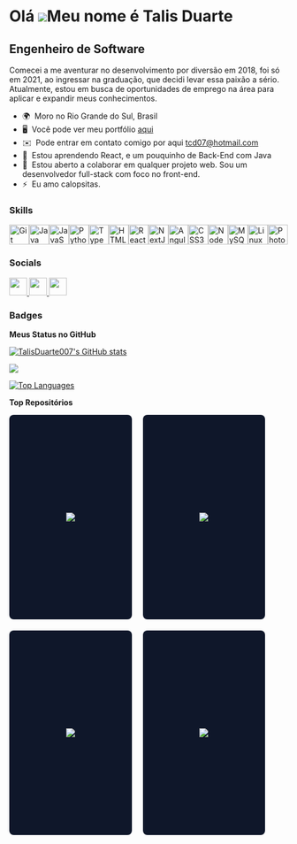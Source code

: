 # Olá ![](https://user-images.githubusercontent.com/18350557/176309783-0785949b-9127-417c-8b55-ab5a4333674e.gif)Meu nome é Talis Duarte

## Engenheiro de Software

Comecei a me aventurar no desenvolvimento por diversão em 2018, foi só em 2021, ao ingressar na graduação, que decidi levar essa paixão a sério. Atualmente, estou em busca de oportunidades de emprego na área para aplicar e expandir meus conhecimentos.

- 🌍  Moro no Rio Grande do Sul, Brasil
- 🖥️  Você pode ver meu portfólio [aqui](https://tinyurl.com/Links-Bio-Talis/)
- ✉️  Pode entrar em contato comigo por aqui [tcd07@hotmail.com](mailto:tcd07@hotmail.com)
- 🧠  Estou aprendendo React, e um pouquinho de Back-End com Java
- 🤝  Estou aberto a colaborar em qualquer projeto web. Sou um desenvolvedor full-stack com foco no front-end.
- ⚡  Eu amo calopsitas.

### Skills

<p align="left">
<a href="https://git-scm.com/" target="_blank" rel="noreferrer"><img src="https://raw.githubusercontent.com/danielcranney/readme-generator/main/public/icons/skills/git-colored.svg" width="36" height="36" alt="Git" /></a><a href="https://www.oracle.com/java/" target="_blank" rel="noreferrer"><img src="https://raw.githubusercontent.com/danielcranney/readme-generator/main/public/icons/skills/java-colored.svg" width="36" height="36" alt="Java" /></a><a href="https://developer.mozilla.org/en-US/docs/Web/JavaScript" target="_blank" rel="noreferrer"><img src="https://raw.githubusercontent.com/danielcranney/readme-generator/main/public/icons/skills/javascript-colored.svg" width="36" height="36" alt="JavaScript" /></a><a href="https://www.python.org/" target="_blank" rel="noreferrer"><img src="https://raw.githubusercontent.com/danielcranney/readme-generator/main/public/icons/skills/python-colored.svg" width="36" height="36" alt="Python" /></a><a href="https://www.typescriptlang.org/" target="_blank" rel="noreferrer"><img src="https://raw.githubusercontent.com/danielcranney/readme-generator/main/public/icons/skills/typescript-colored.svg" width="36" height="36" alt="TypeScript" /></a><a href="https://developer.mozilla.org/en-US/docs/Glossary/HTML5" target="_blank" rel="noreferrer"><img src="https://raw.githubusercontent.com/danielcranney/readme-generator/main/public/icons/skills/html5-colored.svg" width="36" height="36" alt="HTML5" /></a><a href="https://reactjs.org/" target="_blank" rel="noreferrer"><img src="https://raw.githubusercontent.com/danielcranney/readme-generator/main/public/icons/skills/react-colored.svg" width="36" height="36" alt="React" /></a><a href="https://nextjs.org/docs" target="_blank" rel="noreferrer"><img src="https://raw.githubusercontent.com/danielcranney/readme-generator/main/public/icons/skills/nextjs-colored.svg" width="36" height="36" alt="NextJs" /></a><a href="https://angular.io/" target="_blank" rel="noreferrer"><img src="https://raw.githubusercontent.com/danielcranney/readme-generator/main/public/icons/skills/angularjs-colored.svg" width="36" height="36" alt="Angular" /></a><a href="https://www.w3.org/TR/CSS/#css" target="_blank" rel="noreferrer"><img src="https://raw.githubusercontent.com/danielcranney/readme-generator/main/public/icons/skills/css3-colored.svg" width="36" height="36" alt="CSS3" /></a><a href="https://nodejs.org/en/" target="_blank" rel="noreferrer"><img src="https://raw.githubusercontent.com/danielcranney/readme-generator/main/public/icons/skills/nodejs-colored.svg" width="36" height="36" alt="NodeJS" /></a><a href="https://www.mysql.com/" target="_blank" rel="noreferrer"><img src="https://raw.githubusercontent.com/danielcranney/readme-generator/main/public/icons/skills/mysql-colored.svg" width="36" height="36" alt="MySQL" /></a><a href="https://www.linux.org" target="_blank" rel="noreferrer"><img src="https://raw.githubusercontent.com/danielcranney/readme-generator/main/public/icons/skills/linux-colored.svg" width="36" height="36" alt="Linux" /></a><a href="https://www.adobe.com/uk/products/photoshop.html" target="_blank" rel="noreferrer"><img src="https://raw.githubusercontent.com/danielcranney/readme-generator/main/public/icons/skills/photoshop-colored.svg" width="36" height="36" alt="Photoshop" /></a>
</p>

### Socials

<p align="left"> <a href="https://www.github.com/TalisDuarte007" target="_blank" rel="noreferrer"> <picture> <source media="(prefers-color-scheme: dark)" srcset="https://raw.githubusercontent.com/danielcranney/readme-generator/main/public/icons/socials/github-dark.svg" /> <source media="(prefers-color-scheme: light)" srcset="https://raw.githubusercontent.com/danielcranney/readme-generator/main/public/icons/socials/github.svg" /> <img src="https://raw.githubusercontent.com/danielcranney/readme-generator/main/public/icons/socials/github.svg" width="32" height="32" /> </picture> </a> <a href="https://www.linkedin.com/in/talis-duarte-51ba9b161" target="_blank" rel="noreferrer"> <picture> <source media="(prefers-color-scheme: dark)" srcset="https://raw.githubusercontent.com/danielcranney/readme-generator/main/public/icons/socials/linkedin-dark.svg" /> <source media="(prefers-color-scheme: light)" srcset="https://raw.githubusercontent.com/danielcranney/readme-generator/main/public/icons/socials/linkedin.svg" /> <img src="https://raw.githubusercontent.com/danielcranney/readme-generator/main/public/icons/socials/linkedin.svg" width="32" height="32" /> </picture> </a> <a href="https://www.x.com/talisduarte007" target="_blank" rel="noreferrer"> <picture> <source media="(prefers-color-scheme: dark)" srcset="https://raw.githubusercontent.com/danielcranney/readme-generator/main/public/icons/socials/twitter-dark.svg" /> <source media="(prefers-color-scheme: light)" srcset="https://raw.githubusercontent.com/danielcranney/readme-generator/main/public/icons/socials/twitter.svg" /> <img src="https://raw.githubusercontent.com/danielcranney/readme-generator/main/public/icons/socials/twitter.svg" width="32" height="32" /> </picture> </a></p>

### Badges

<b>Meus Status no GitHub</b>

<div width="100%" style="justify-content: space-around; gap: 20px;">

<a href="http://www.github.com/TalisDuarte007"><img src="https://github-readme-stats.vercel.app/api?username=TalisDuarte007&show_icons=true&hide=stars,&count_private=true&title_color=ef4444&text_color=ef4444&icon_color=ef4444&bg_color=0f172a&hide_border=true&show_icons=true" alt="TalisDuarte007's GitHub stats" /></a>

<a href="http://www.github.com/TalisDuarte007"><img src="https://github-readme-streak-stats.herokuapp.com/?user=TalisDuarte007&stroke=ef4444&background=0f172a&ring=ef4444&fire=ef4444&currStreakNum=ef4444&currStreakLabel=ef4444&sideNums=ef4444&sideLabels=ef4444&dates=ef4444&hide_border=true" /></a>

<a href="https://github.com/TalisDuarte007" align="left"><img src="https://github-readme-stats.vercel.app/api/top-langs/?username=TalisDuarte007&langs_count=10&title_color=ef4444&text_color=ef4444&icon_color=ef4444&bg_color=0f172a&hide_border=true&locale=en&custom_title=Top%20%Languages" alt="Top Languages" /></a>

</div>

<b>Top Repositórios</b>

<div width="100%" align="center" style="display: flex; flex-wrap: wrap; gap: 20px;">
  <a href="https://github.com/TalisDuarte007/My-Curriculum-React" style="width: 40%; height: 350px; display: flex; align-items: center; justify-content: center; background-color: #0f172a; padding: 10px; border-radius: 8px;">
    <img src="https://github-readme-stats.vercel.app/api/pin/?username=TalisDuarte007&repo=My-Curriculum-React&title_color=ef4444&text_color=ef4444&icon_color=ef4444&bg_color=0f172a&hide_border=true&locale=en" style="max-width: 100%; max-height: 100%; object-fit: contain;" />
  </a>
  <a href="https://github.com/TalisDuarte007/Calculadora_Portas" style="width: 40%; height: 350px; display: flex; align-items: center; justify-content: center; background-color: #0f172a; padding: 10px; border-radius: 8px;">
    <img src="https://github-readme-stats.vercel.app/api/pin/?username=TalisDuarte007&repo=Calculadora_Portas&title_color=ef4444&text_color=ef4444&icon_color=ef4444&bg_color=0f172a&hide_border=true&locale=en" style="max-width: 100%; max-height: 100%; object-fit: contain;" />
  </a>
  <a href="https://github.com/TalisDuarte007/ClosingTime-" style="width: 40%; height: 350px; display: flex; align-items: center; justify-content: center; background-color: #0f172a; padding: 10px; border-radius: 8px;">
    <img src="https://github-readme-stats.vercel.app/api/pin/?username=TalisDuarte007&repo=ClosingTime-&title_color=ef4444&text_color=ef4444&icon_color=ef4444&bg_color=0f172a&hide_border=true&locale=en" style="max-width: 100%; max-height: 100%; object-fit: contain;" />
  </a>
  <a href="https://github.com/TalisDuarte007/my-link-in-bio-" style="width: 40%; height: 350px; display: flex; align-items: center; justify-content: center; background-color: #0f172a; padding: 10px; border-radius: 8px;">
    <img src="https://github-readme-stats.vercel.app/api/pin/?username=TalisDuarte007&repo=my-link-in-bio&title_color=ef4444&text_color=ef4444&icon_color=ef4444&bg_color=0f172a&hide_border=true&locale=en" style="max-width: 100%; max-height: 100%; object-fit: contain;" />
  </a>
</div>


<br /><br />
